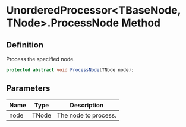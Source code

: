 # UnorderedProcessor&lt;TBaseNode, TNode&gt;.ProcessNode Method
## Definition

Process the specified node.

```c#
protected abstract void ProcessNode(TNode node);
```

## Parameters

| Name | Type | Description |
| ---- | ---- | ----------- |
| node | TNode | The node to process. |

